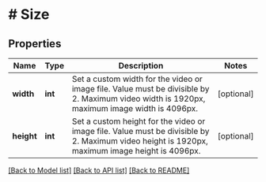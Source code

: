 # # Size

## Properties

Name | Type | Description | Notes
------------ | ------------- | ------------- | -------------
**width** | **int** | Set a custom width for the video or image file. Value must be divisible by 2. Maximum video width is 1920px, maximum image width is 4096px. | [optional]
**height** | **int** | Set a custom height for the video or image file. Value must be divisible by 2. Maximum video height is 1920px, maximum image height is 4096px. | [optional]

[[Back to Model list]](../../README.md#models) [[Back to API list]](../../README.md#endpoints) [[Back to README]](../../README.md)
